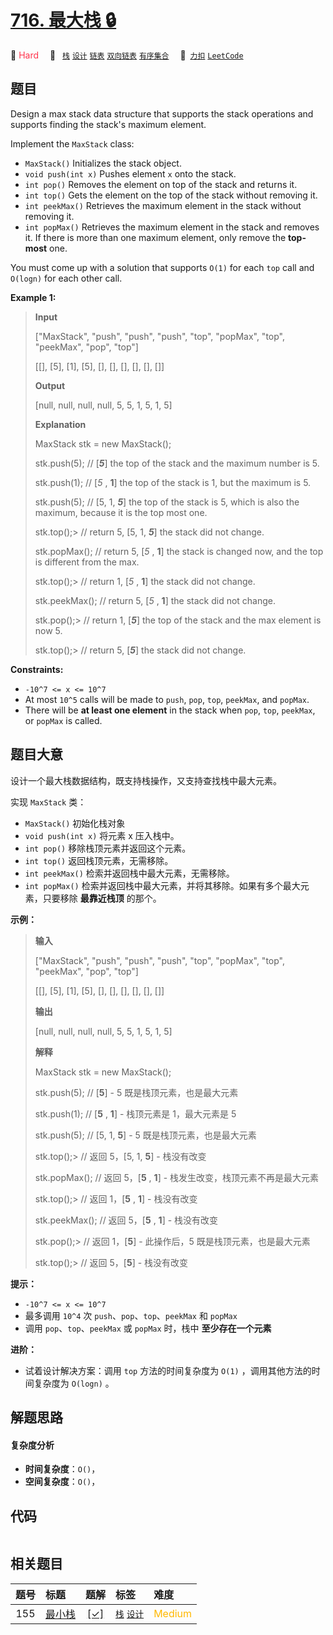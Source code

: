 # [716. 最大栈 🔒](https://2xiao.github.io/leetcode-js/problem/0716.html)

🔴 <font color=#ff334b>Hard</font>&emsp; 🔖&ensp; [`栈`](/tag/stack.md) [`设计`](/tag/design.md) [`链表`](/tag/linked-list.md) [`双向链表`](/tag/doubly-linked-list.md) [`有序集合`](/tag/ordered-set.md)&emsp; 🔗&ensp;[`力扣`](https://leetcode.cn/problems/max-stack) [`LeetCode`](https://leetcode.com/problems/max-stack)

## 题目

Design a max stack data structure that supports the stack operations and
supports finding the stack's maximum element.

Implement the `MaxStack` class:

  * `MaxStack()` Initializes the stack object.
  * `void push(int x)` Pushes element `x` onto the stack.
  * `int pop()` Removes the element on top of the stack and returns it.
  * `int top()` Gets the element on the top of the stack without removing it.
  * `int peekMax()` Retrieves the maximum element in the stack without removing it.
  * `int popMax()` Retrieves the maximum element in the stack and removes it. If there is more than one maximum element, only remove the **top-most** one.

You must come up with a solution that supports `O(1)` for each `top` call and
`O(logn)` for each other call.



**Example 1:**

> 
> 
> 
> 
> 
> **Input**
> 
> ["MaxStack", "push", "push", "push", "top", "popMax", "top", "peekMax", "pop", "top"]
> 
> [[], [5], [1], [5], [], [], [], [], [], []]
> 
> **Output**
> 
> [null, null, null, null, 5, 5, 1, 5, 1, 5]
> 
> 
> 
> **Explanation**
> 
> MaxStack stk = new MaxStack();
> 
> stk.push(5);   // [**_5_**] the top of the stack and the maximum number is 5.
> 
> stk.push(1);   // [_5_ , **1**] the top of the stack is 1, but the maximum is 5.
> 
> stk.push(5);   // [5, 1, **_5_**] the top of the stack is 5, which is also the maximum, because it is the top most one.
> 
> stk.top();> 
>  // return 5, [5, 1, **_5_**] the stack did not change.
> 
> stk.popMax();  // return 5, [_5_ , **1**] the stack is changed now, and the top is different from the max.
> 
> stk.top();> 
>  // return 1, [_5_ , **1**] the stack did not change.
> 
> stk.peekMax(); // return 5, [_5_ , **1**] the stack did not change.
> 
> stk.pop();> 
>  // return 1, [**_5_**] the top of the stack and the max element is now 5.
> 
> stk.top();> 
>  // return 5, [**_5_**] the stack did not change.

**Constraints:**

  * `-10^7 <= x <= 10^7`
  * At most `10^5` calls will be made to `push`, `pop`, `top`, `peekMax`, and `popMax`.
  * There will be **at least one element** in the stack when `pop`, `top`, `peekMax`, or `popMax` is called.


## 题目大意

设计一个最大栈数据结构，既支持栈操作，又支持查找栈中最大元素。

实现 `MaxStack` 类：

  * `MaxStack()` 初始化栈对象
  * `void push(int x)` 将元素 x 压入栈中。
  * `int pop()` 移除栈顶元素并返回这个元素。
  * `int top()` 返回栈顶元素，无需移除。
  * `int peekMax()` 检索并返回栈中最大元素，无需移除。
  * `int popMax()` 检索并返回栈中最大元素，并将其移除。如果有多个最大元素，只要移除 **最靠近栈顶** 的那个。

**示例：**

> 
> 
> 
> 
> 
> **输入**
> 
> ["MaxStack", "push", "push", "push", "top", "popMax", "top", "peekMax", "pop", "top"]
> 
> [[], [5], [1], [5], [], [], [], [], [], []]
> 
> **输出**
> 
> [null, null, null, null, 5, 5, 1, 5, 1, 5]
> 
> 
> 
> **解释**
> 
> MaxStack stk = new MaxStack();
> 
> stk.push(5);   // [**5**] - 5 既是栈顶元素，也是最大元素
> 
> stk.push(1);   // [**5** , **1**] - 栈顶元素是 1，最大元素是 5
> 
> stk.push(5);   // [5, 1, **5**] - 5 既是栈顶元素，也是最大元素
> 
> stk.top();> 
>  // 返回 5，[5, 1, **5**] - 栈没有改变
> 
> stk.popMax();  // 返回 5，[**5** , **1**] - 栈发生改变，栈顶元素不再是最大元素
> 
> stk.top();> 
>  // 返回 1，[**5** , **1**] - 栈没有改变
> 
> stk.peekMax(); // 返回 5，[**5** , **1**] - 栈没有改变
> 
> stk.pop();> 
>  // 返回 1，[**5**] - 此操作后，5 既是栈顶元素，也是最大元素
> 
> stk.top();> 
>  // 返回 5，[**5**] - 栈没有改变
> 
> 

**提示：**

  * `-10^7 <= x <= 10^7`
  * 最多调用 `10^4` 次 `push`、`pop`、`top`、`peekMax` 和 `popMax`
  * 调用 `pop`、`top`、`peekMax` 或 `popMax` 时，栈中 **至少存在一个元素**

**进阶：**

  * 试着设计解决方案：调用 `top` 方法的时间复杂度为 `O(1)` ，调用其他方法的时间复杂度为 `O(logn)` 。 


## 解题思路

#### 复杂度分析

- **时间复杂度**：`O()`，
- **空间复杂度**：`O()`，

## 代码

```javascript

```

## 相关题目

<!-- prettier-ignore -->
| 题号 | 标题 | 题解 | 标签 | 难度 |
| :------: | :------ | :------: | :------ | :------ |
| 155 | [最小栈](https://leetcode.com/problems/min-stack) | [[✓]](/problem/0155.md) |  [`栈`](/tag/stack.md) [`设计`](/tag/design.md) | <font color=#ffb800>Medium</font> |